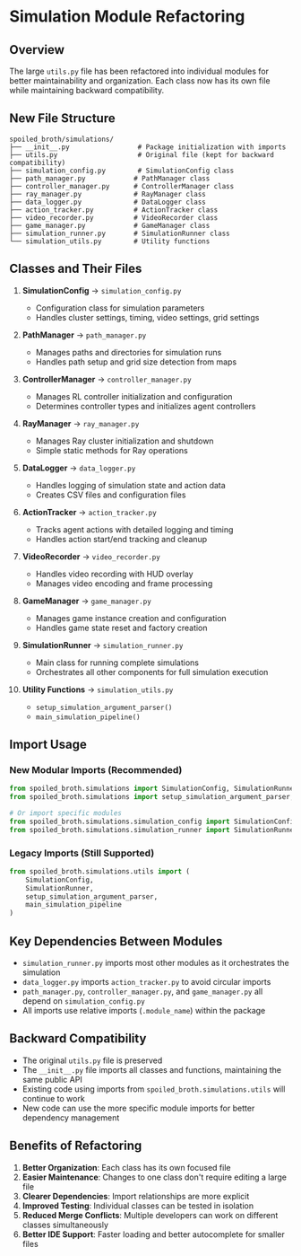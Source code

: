 # Simulation Module Refactoring

## Overview

The large `utils.py` file has been refactored into individual modules for better maintainability and organization. Each class now has its own file while maintaining backward compatibility.

## New File Structure

```
spoiled_broth/simulations/
├── __init__.py                 # Package initialization with imports
├── utils.py                    # Original file (kept for backward compatibility)
├── simulation_config.py        # SimulationConfig class
├── path_manager.py            # PathManager class
├── controller_manager.py      # ControllerManager class
├── ray_manager.py             # RayManager class
├── data_logger.py             # DataLogger class
├── action_tracker.py          # ActionTracker class
├── video_recorder.py          # VideoRecorder class
├── game_manager.py            # GameManager class
├── simulation_runner.py       # SimulationRunner class
└── simulation_utils.py        # Utility functions
```

## Classes and Their Files

1. **SimulationConfig** → `simulation_config.py`
   - Configuration class for simulation parameters
   - Handles cluster settings, timing, video settings, grid settings

2. **PathManager** → `path_manager.py`
   - Manages paths and directories for simulation runs
   - Handles path setup and grid size detection from maps

3. **ControllerManager** → `controller_manager.py`
   - Manages RL controller initialization and configuration
   - Determines controller types and initializes agent controllers

4. **RayManager** → `ray_manager.py`
   - Manages Ray cluster initialization and shutdown
   - Simple static methods for Ray operations

5. **DataLogger** → `data_logger.py`
   - Handles logging of simulation state and action data
   - Creates CSV files and configuration files

6. **ActionTracker** → `action_tracker.py`
   - Tracks agent actions with detailed logging and timing
   - Handles action start/end tracking and cleanup

7. **VideoRecorder** → `video_recorder.py`
   - Handles video recording with HUD overlay
   - Manages video encoding and frame processing

8. **GameManager** → `game_manager.py`
   - Manages game instance creation and configuration
   - Handles game state reset and factory creation

9. **SimulationRunner** → `simulation_runner.py`
   - Main class for running complete simulations
   - Orchestrates all other components for full simulation execution

10. **Utility Functions** → `simulation_utils.py`
    - `setup_simulation_argument_parser()`
    - `main_simulation_pipeline()`

## Import Usage

### New Modular Imports (Recommended)
```python
from spoiled_broth.simulations import SimulationConfig, SimulationRunner
from spoiled_broth.simulations import setup_simulation_argument_parser, main_simulation_pipeline

# Or import specific modules
from spoiled_broth.simulations.simulation_config import SimulationConfig
from spoiled_broth.simulations.simulation_runner import SimulationRunner
```

### Legacy Imports (Still Supported)
```python
from spoiled_broth.simulations.utils import (
    SimulationConfig,
    SimulationRunner,
    setup_simulation_argument_parser,
    main_simulation_pipeline
)
```

## Key Dependencies Between Modules

- `simulation_runner.py` imports most other modules as it orchestrates the simulation
- `data_logger.py` imports `action_tracker.py` to avoid circular imports
- `path_manager.py`, `controller_manager.py`, and `game_manager.py` all depend on `simulation_config.py`
- All imports use relative imports (`.module_name`) within the package

## Backward Compatibility

- The original `utils.py` file is preserved
- The `__init__.py` file imports all classes and functions, maintaining the same public API
- Existing code using imports from `spoiled_broth.simulations.utils` will continue to work
- New code can use the more specific module imports for better dependency management

## Benefits of Refactoring

1. **Better Organization**: Each class has its own focused file
2. **Easier Maintenance**: Changes to one class don't require editing a large file
3. **Clearer Dependencies**: Import relationships are more explicit
4. **Improved Testing**: Individual classes can be tested in isolation
5. **Reduced Merge Conflicts**: Multiple developers can work on different classes simultaneously
6. **Better IDE Support**: Faster loading and better autocomplete for smaller files